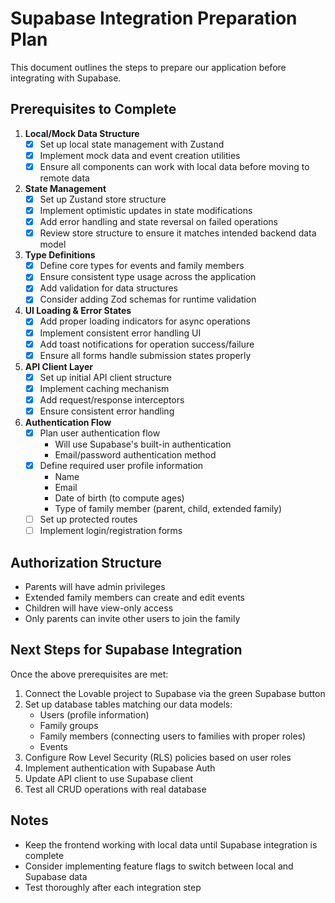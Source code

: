 

# Supabase Integration Preparation Plan

This document outlines the steps to prepare our application before integrating with Supabase.

## Prerequisites to Complete

1. **Local/Mock Data Structure**
   - [x] Set up local state management with Zustand
   - [x] Implement mock data and event creation utilities
   - [x] Ensure all components can work with local data before moving to remote data

2. **State Management**
   - [x] Set up Zustand store structure
   - [x] Implement optimistic updates in state modifications
   - [x] Add error handling and state reversal on failed operations
   - [x] Review store structure to ensure it matches intended backend data model

3. **Type Definitions**
   - [x] Define core types for events and family members
   - [x] Ensure consistent type usage across the application
   - [x] Add validation for data structures
   - [x] Consider adding Zod schemas for runtime validation

4. **UI Loading & Error States**
   - [x] Add proper loading indicators for async operations
   - [x] Implement consistent error handling UI
   - [x] Add toast notifications for operation success/failure
   - [x] Ensure all forms handle submission states properly

5. **API Client Layer**
   - [x] Set up initial API client structure
   - [x] Implement caching mechanism
   - [x] Add request/response interceptors
   - [x] Ensure consistent error handling

6. **Authentication Flow**
   - [x] Plan user authentication flow
     - Will use Supabase's built-in authentication
     - Email/password authentication method
   - [x] Define required user profile information
     - Name
     - Email
     - Date of birth (to compute ages)
     - Type of family member (parent, child, extended family)
   - [ ] Set up protected routes
   - [ ] Implement login/registration forms

## Authorization Structure

- Parents will have admin privileges
- Extended family members can create and edit events
- Children will have view-only access
- Only parents can invite other users to join the family

## Next Steps for Supabase Integration

Once the above prerequisites are met:

1. Connect the Lovable project to Supabase via the green Supabase button
2. Set up database tables matching our data models:
   - Users (profile information)
   - Family groups
   - Family members (connecting users to families with proper roles)
   - Events
3. Configure Row Level Security (RLS) policies based on user roles
4. Implement authentication with Supabase Auth
5. Update API client to use Supabase client
6. Test all CRUD operations with real database

## Notes

- Keep the frontend working with local data until Supabase integration is complete
- Consider implementing feature flags to switch between local and Supabase data
- Test thoroughly after each integration step

